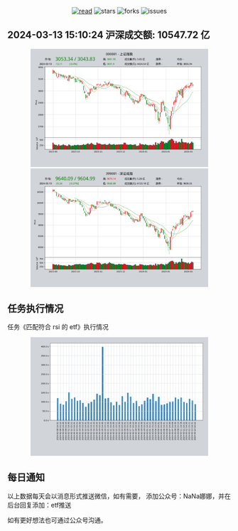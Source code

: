 <div align="center">  
    <p>
        <a href="https://tf2jaguar.github.io"><img src="https://badgen.net/badge/tf2jaguar/read?icon=sourcegraph&color=4ab8a1" alt="read" /></a>
        <img src="https://badgen.net/github/stars/tf2jaguar/script_tools?icon=github&color=4ab8a1" alt="stars" />
        <img src="https://badgen.net/github/forks/tf2jaguar/script_tools?icon=github&color=4ab8a1" alt="forks" />
        <img src="https://badgen.net/github/open-issues/tf2jaguar/script_tools?icon=github" alt="issues" />
    </p>
</div>

<!-- github_hs_turnover starts -->
## 2024-03-13 15:10:24 沪深成交额: 10547.72 亿
<!-- github_hs_turnover ends -->

<div align="center">  
    <p>
        <img src="https://raw.githubusercontent.com/tf2jaguar/script_tools/main/static/000001.png" width="400" alt="上证指数" />
        <img src="https://raw.githubusercontent.com/tf2jaguar/script_tools/main/static/399001.png" width="400" alt="深证成指" />
    </p>
</div>

## 任务执行情况

任务《匹配符合 rsi 的 etf》执行情况

<div align="center">  
    <p>
        <img src="https://raw.githubusercontent.com/tf2jaguar/script_tools/main/static/etf_rsi_cost_time.png" width="400" alt="匹配etf执行耗时" />
    </p>
</div>


## 每日通知

以上数据每天会以消息形式推送微信，如有需要，
添加公众号：NaNa娜娜，并在后台回复添加：etf推送

如有更好想法也可通过公众号沟通。